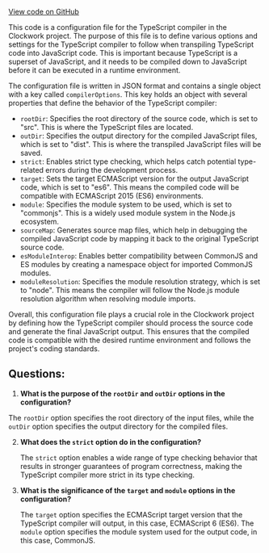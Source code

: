 [View code on GitHub](https://github.com/context-labs/autodoc/blob/master/tsconfig.json)

This code is a configuration file for the TypeScript compiler in the Clockwork project. The purpose of this file is to define various options and settings for the TypeScript compiler to follow when transpiling TypeScript code into JavaScript code. This is important because TypeScript is a superset of JavaScript, and it needs to be compiled down to JavaScript before it can be executed in a runtime environment.

The configuration file is written in JSON format and contains a single object with a key called `compilerOptions`. This key holds an object with several properties that define the behavior of the TypeScript compiler:

- `rootDir`: Specifies the root directory of the source code, which is set to "src". This is where the TypeScript files are located.
- `outDir`: Specifies the output directory for the compiled JavaScript files, which is set to "dist". This is where the transpiled JavaScript files will be saved.
- `strict`: Enables strict type checking, which helps catch potential type-related errors during the development process.
- `target`: Sets the target ECMAScript version for the output JavaScript code, which is set to "es6". This means the compiled code will be compatible with ECMAScript 2015 (ES6) environments.
- `module`: Specifies the module system to be used, which is set to "commonjs". This is a widely used module system in the Node.js ecosystem.
- `sourceMap`: Generates source map files, which help in debugging the compiled JavaScript code by mapping it back to the original TypeScript source code.
- `esModuleInterop`: Enables better compatibility between CommonJS and ES modules by creating a namespace object for imported CommonJS modules.
- `moduleResolution`: Specifies the module resolution strategy, which is set to "node". This means the compiler will follow the Node.js module resolution algorithm when resolving module imports.

Overall, this configuration file plays a crucial role in the Clockwork project by defining how the TypeScript compiler should process the source code and generate the final JavaScript output. This ensures that the compiled code is compatible with the desired runtime environment and follows the project's coding standards.
## Questions: 
 1. **What is the purpose of the `rootDir` and `outDir` options in the configuration?**

   The `rootDir` option specifies the root directory of the input files, while the `outDir` option specifies the output directory for the compiled files.

2. **What does the `strict` option do in the configuration?**

   The `strict` option enables a wide range of type checking behavior that results in stronger guarantees of program correctness, making the TypeScript compiler more strict in its type checking.

3. **What is the significance of the `target` and `module` options in the configuration?**

   The `target` option specifies the ECMAScript target version that the TypeScript compiler will output, in this case, ECMAScript 6 (ES6). The `module` option specifies the module system used for the output code, in this case, CommonJS.